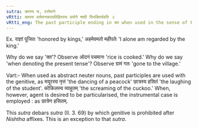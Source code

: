 ```yaml
---
sutra: क्तस्य च, वर्त्तमाने
vRtti: क्तस्य वर्तमानकालविहितस्य प्रयोगे षष्ठी विभक्तिर्भवति ॥
vRtti_eng: The past participle ending in क्त when used in the sense of the present tense, (III. 2. 187) and (III. 2. 188) is used with the genitive.
---
```

Ex. राज्ञां पूजितः 'honored by kings,' अहमेवमतो महीपतेः 'I alone am regarded by the king.'

Why do we say 'क्त'? Observe ओदनं पचमानः 'rice is cooked.' Why do we say 'when denoting the present tense'?  Observe ग्रामं गतः 'gone to the village.'

Vart:- When used as abstract neuter nouns, past participles are used with the genitive, as मयूरस्य नृत्तं 'the dancing of a peacock' छात्रस्य हसितं 'the laughing of the student'. कोकिलस्य व्याहूतम् 'the screaming of the cuckoo.' When, however, agent is desired to be particularised, the instrumental case is employed : as छात्रेण हसितम्.

This _sutra_ debars _sutra_ (II. 3. 69) by which genitive is prohibited after _Nishtha_ affixes. This is an exception to that _sutra_.
